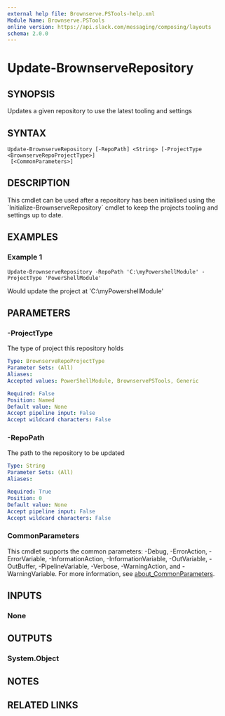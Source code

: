 ```yaml
---
external help file: Brownserve.PSTools-help.xml
Module Name: Brownserve.PSTools
online version: https://api.slack.com/messaging/composing/layouts
schema: 2.0.0
---
```


# Update-BrownserveRepository

## SYNOPSIS
Updates a given repository to use the latest tooling and settings

## SYNTAX

```
Update-BrownserveRepository [-RepoPath] <String> [-ProjectType <BrownserveRepoProjectType>]
 [<CommonParameters>]
```

## DESCRIPTION
This cmdlet can be used after a repository has been initialised using the \`Initialize-BrownserveRepository\` cmdlet to keep the projects tooling and settings up to date.

## EXAMPLES

### Example 1
```
Update-BrownserveRepository -RepoPath 'C:\myPowershellModule' -ProjectType 'PowerShellModule'
```

Would update the project at 'C:\myPowershellModule'

## PARAMETERS

### -ProjectType
The type of project this repository holds

```yaml
Type: BrownserveRepoProjectType
Parameter Sets: (All)
Aliases:
Accepted values: PowerShellModule, BrownservePSTools, Generic

Required: False
Position: Named
Default value: None
Accept pipeline input: False
Accept wildcard characters: False
```

### -RepoPath
The path to the repository to be updated

```yaml
Type: String
Parameter Sets: (All)
Aliases:

Required: True
Position: 0
Default value: None
Accept pipeline input: False
Accept wildcard characters: False
```

### CommonParameters
This cmdlet supports the common parameters: -Debug, -ErrorAction, -ErrorVariable, -InformationAction, -InformationVariable, -OutVariable, -OutBuffer, -PipelineVariable, -Verbose, -WarningAction, and -WarningVariable. For more information, see [about_CommonParameters](http://go.microsoft.com/fwlink/?LinkID=113216).

## INPUTS

### None
## OUTPUTS

### System.Object
## NOTES

## RELATED LINKS

